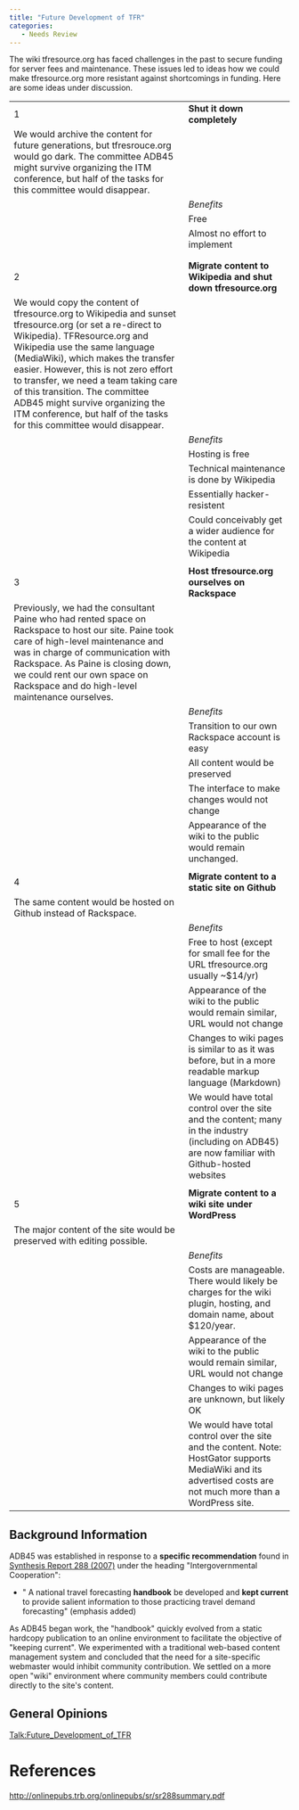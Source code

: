 ```yaml
---
title: "Future Development of TFR"
categories:
   - Needs Review
---
```


The wiki tfresource.org has faced challenges in the past to secure funding for server fees and maintenance. These issues led to ideas how we could make tfresource.org more resistant against shortcomings in funding. Here are some ideas under discussion.

|                                                                                                                                                                                                                                                                                                                                                                                                                                                |                                                                                                                                                                 |
|------------------------------------------------------------------------------------------------------------------------------------------------------------------------------------------------------------------------------------------------------------------------------------------------------------------------------------------------------------------------------------------------------------------------------------------------|-----------------------------------------------------------------------------------------------------------------------------------------------------------------|
| 1                                                                                                                                                                                                                                                                                                                                                                                                                                              | **Shut it down completely**                                                                                                                                     |
| We would archive the content for future generations, but tfresrouce.org would go dark. The committee ADB45 might survive organizing the ITM conference, but half of the tasks for this committee would disappear.                                                                                                                                                                                                                              |
|                                                                                                                                                                                                                                                                                                                                                                                                                                                | *Benefits*                                                                                                                                                      |
|                                                                                                                                                                                                                                                                                                                                                                                                                                                | Free                                                                                                                                                            |
|                                                                                                                                                                                                                                                                                                                                                                                                                                                | Almost no effort to implement                                                                                                                                   |
|                                                                                                                                                                                                                                                                                                                                                                                                                                                |                                                                                                                                                                 |
|                                                                                                                                                                                                                                                                                                                                                                                                                                                |                                                                                                                                                                 |
| 2                                                                                                                                                                                                                                                                                                                                                                                                                                              | **Migrate content to Wikipedia and shut down tfresource.org**                                                                                                   |
| We would copy the content of tfresource.org to Wikipedia and sunset tfresource.org (or set a re-direct to Wikipedia). TFResource.org and Wikipedia use the same language (MediaWiki), which makes the transfer easier. However, this is not zero effort to transfer, we need a team taking care of this transition. The committee ADB45 might survive organizing the ITM conference, but half of the tasks for this committee would disappear. |
|                                                                                                                                                                                                                                                                                                                                                                                                                                                | *Benefits*                                                                                                                                                      |
|                                                                                                                                                                                                                                                                                                                                                                                                                                                | Hosting is free                                                                                                                                                 |
|                                                                                                                                                                                                                                                                                                                                                                                                                                                | Technical maintenance is done by Wikipedia                                                                                                                      |
|                                                                                                                                                                                                                                                                                                                                                                                                                                                | Essentially hacker-resistent                                                                                                                                    |
|                                                                                                                                                                                                                                                                                                                                                                                                                                                | Could conceivably get a wider audience for the content at Wikipedia                                                                                             |
|                                                                                                                                                                                                                                                                                                                                                                                                                                                |                                                                                                                                                                 |
| 3                                                                                                                                                                                                                                                                                                                                                                                                                                              | **Host tfresource.org ourselves on Rackspace**                                                                                                                  |
| Previously, we had the consultant Paine who had rented space on Rackspace to host our site. Paine took care of high-level maintenance and was in charge of communication with Rackspace. As Paine is closing down, we could rent our own space on Rackspace and do high-level maintenance ourselves.                                                                                                                                           |
|                                                                                                                                                                                                                                                                                                                                                                                                                                                | *Benefits*                                                                                                                                                      |
|                                                                                                                                                                                                                                                                                                                                                                                                                                                | Transition to our own Rackspace account is easy                                                                                                                 |
|                                                                                                                                                                                                                                                                                                                                                                                                                                                | All content would be preserved                                                                                                                                  |
|                                                                                                                                                                                                                                                                                                                                                                                                                                                | The interface to make changes would not change                                                                                                                  |
|                                                                                                                                                                                                                                                                                                                                                                                                                                                | Appearance of the wiki to the public would remain unchanged.                                                                                                    |
|                                                                                                                                                                                                                                                                                                                                                                                                                                                |                                                                                                                                                                 |
| 4                                                                                                                                                                                                                                                                                                                                                                                                                                              | **Migrate content to a static site on Github**                                                                                                                  |
| The same content would be hosted on Github instead of Rackspace.                                                                                                                                                                                                                                                                                                                                                                               |
|                                                                                                                                                                                                                                                                                                                                                                                                                                                | *Benefits*                                                                                                                                                      |
|                                                                                                                                                                                                                                                                                                                                                                                                                                                | Free to host (except for small fee for the URL tfresource.org usually \~\$14/yr)                                                                                |
|                                                                                                                                                                                                                                                                                                                                                                                                                                                | Appearance of the wiki to the public would remain similar, URL would not change                                                                                 |
|                                                                                                                                                                                                                                                                                                                                                                                                                                                | Changes to wiki pages is similar to as it was before, but in a more readable markup language (Markdown)                                                         |
|                                                                                                                                                                                                                                                                                                                                                                                                                                                | We would have total control over the site and the content; many in the industry (including on ADB45) are now familiar with Github-hosted websites               |
|                                                                                                                                                                                                                                                                                                                                                                                                                                                |                                                                                                                                                                 |
| 5                                                                                                                                                                                                                                                                                                                                                                                                                                              | **Migrate content to a wiki site under WordPress**                                                                                                              |
| The major content of the site would be preserved with editing possible.                                                                                                                                                                                                                                                                                                                                                                        |
|                                                                                                                                                                                                                                                                                                                                                                                                                                                | *Benefits*                                                                                                                                                      |
|                                                                                                                                                                                                                                                                                                                                                                                                                                                | Costs are manageable. There would likely be charges for the wiki plugin, hosting, and domain name, about \$120/year.                                            |
|                                                                                                                                                                                                                                                                                                                                                                                                                                                | Appearance of the wiki to the public would remain similar, URL would not change                                                                                 |
|                                                                                                                                                                                                                                                                                                                                                                                                                                                | Changes to wiki pages are unknown, but likely OK                                                                                                                |
|                                                                                                                                                                                                                                                                                                                                                                                                                                                | We would have total control over the site and the content. Note: HostGator supports MediaWiki and its advertised costs are not much more than a WordPress site. |

Background Information
----------------------

ADB45 was established in response to a **specific recommendation** found in [Synthesis Report 288 (2007)](SR_288-Metropolitan_Travel_Forecasting_Current_Practice_and_Future_Direction) under the heading "Intergovernmental Cooperation":

-   " A national travel forecasting **handbook** be developed and **kept current** to provide salient information to those practicing travel demand forecasting" (emphasis added)

As ADB45 began work, the "handbook" quickly evolved from a static hardcopy publication to an online environment to facilitate the objective of "keeping current". We experimented with a traditional web-based content management system and concluded that the need for a site-specific webmaster would inhibit community contribution. We settled on a more open "wiki" environment where community members could contribute directly to the site's content.

General Opinions
----------------

<Talk:Future_Development_of_TFR>

References
==========

<http://onlinepubs.trb.org/onlinepubs/sr/sr288summary.pdf>


